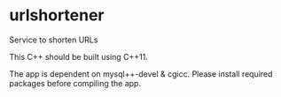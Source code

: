 # urlshortener
Service to shorten URLs

This C++ should be built using C++11.

The app is dependent on mysql++-devel & cgicc. Please install required packages before compiling the app. 
